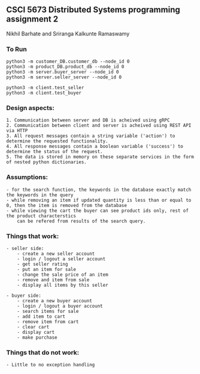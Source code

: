 
## CSCI 5673 Distributed Systems programming assignment 2

Nikhil Barhate and Sriranga Kalkunte Ramaswamy


### To Run

```
python3 -m customer_DB.customer_db --node_id 0
python3 -m product_DB.product_db --node_id 0
python3 -m server.buyer_server --node_id 0
python3 -m server.seller_server --node_id 0
```

```
python3 -m client.test_seller
python3 -m client.test_buyer
```




### Design aspects:

    1. Communication between server and DB is acheived using gRPC
    2. Communication between client and server is acheived using REST API via HTTP
    3. All request messages contain a string variable ('action') to determine the requested functionality.
    4. All response messages contain a boolean variable ('success') to determine the status of the request.
    5. The data is stored in memory on these separate services in the form of nested python dictionaries.

### Assumptions:

    - for the search function, the keywords in the database exactly match the keywords in the query
    - while removing an item if updated quantity is less than or equal to 0, then the item is removed from the database
    - while viewing the cart the buyer can see product ids only, rest of the product characterstics 
        can be refered from results of the search query.


### Things that work:

    - seller side:
        - create a new seller account
        - login / logout a seller account
        - get seller rating
        - put an item for sale 
        - change the sale price of an item
        - remove and item from sale 
        - display all items by this seller
    
    - buyer side:
        - create a new buyer account 
        - login / logout a buyer account 
        - search items for sale 
        - add item to cart 
        - remove item from cart 
        - clear cart 
        - display cart 
        - make purchase
        


### Things that do not work:

    - Little to no exception handling





